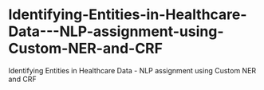 # Identifying-Entities-in-Healthcare-Data---NLP-assignment-using-Custom-NER-and-CRF
Identifying Entities in Healthcare Data - NLP assignment using Custom NER and CRF
